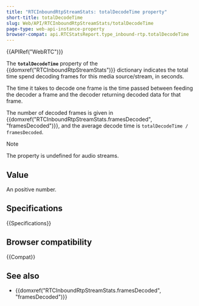 ```yaml
---
title: "RTCInboundRtpStreamStats: totalDecodeTime property"
short-title: totalDecodeTime
slug: Web/API/RTCInboundRtpStreamStats/totalDecodeTime
page-type: web-api-instance-property
browser-compat: api.RTCStatsReport.type_inbound-rtp.totalDecodeTime
---
```


{{APIRef("WebRTC")}}

The **`totalDecodeTime`** property of the {{domxref("RTCInboundRtpStreamStats")}} dictionary indicates the total time spend decoding frames for this media source/stream, in seconds.

The time it takes to decode one frame is the time passed between feeding the decoder a frame and the decoder returning decoded data for that frame.

The number of decoded frames is given in {{domxref("RTCInboundRtpStreamStats.framesDecoded", "framesDecoded")}}, and the average decode time is `totalDecodeTime / framesDecoded`.

> [!NOTE]
> The property is undefined for audio streams.

## Value

An positive number.

## Specifications

{{Specifications}}

## Browser compatibility

{{Compat}}

## See also

- {{domxref("RTCInboundRtpStreamStats.framesDecoded", "framesDecoded")}}
